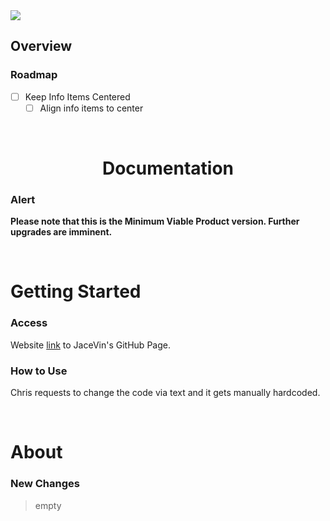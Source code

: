 <img src="https://img.shields.io/badge/License-MIT-orange">

<br>

## Overview

### Roadmap
- [ ] Keep Info Items Centered
    - [ ] Align info items to center

<br>

<h1 align="center">Documentation</h1>

### Alert
**Please note that this is the Minimum Viable Product version.  Further upgrades are imminent.**

<br>

# Getting Started

### Access
Website [link](https://jacevin.github.io/Website-for-Chris/) to JaceVin's GitHub Page.

### How to Use
Chris requests to change the code via text and it gets manually hardcoded.

<br>

# About

### New Changes
> empty

